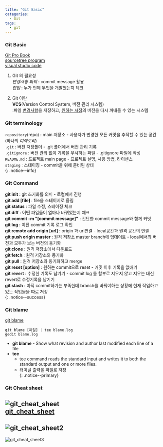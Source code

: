 ```yaml
---
title: "Git Basic"
categories:
  - Git
tags:
  - git
---
```

### Git Basic
[Git Pro Book](https://git-scm.com/book/en/v2)    
[sourcetree program](https://www.sourcetreeapp.com/)  
[visual studio code](https://code.visualstudio.com/)

1. Git 의 필요성  
*변경사항 파악* : commit message 활용  
*협업* : 누가 언제 무엇을 개발했는지 체크  

2. Git 이란  
**VCS**(Version Control System, 버전 관리 시스템)  
:파일 <u>변경사항</u>을 저장하고, <u>원하는 시점</u>의 버전을 다시 꺼내올 수 있는 시스템  

### Git terminology 
`repository`(repo) : main 저장소 - 사용자가 변경한 모든 커밋을 추적할 수 있는 공간 (하나의 *디렉토리*)  
`.git` : 버전 저장폴더 - .git 폴더에서 버전 관리 기록  
`.gitignore` : 버전 관리 없이 기록을 무시하는 파일 - .gitignore 파일에 작성  
`README.md` : 프로젝트 main page - 프로젝트 설명, 사용 방법, 라이센스  
`staging` : 스테이징 - commit을 위해 준비된 상태  
{: .notice--info}

### Git Command
**git init** : git 초기화를 의미 - 로컬에서 진행  
**git add [file]** : file을 스테이지로 올림  
**git status** : 파일 수정, 스테이징 체크  
**git diff** : 어떤 파일들이 얼마나 바뀌었는지 체크  
**git commit -m "[commit message]"** : 간단한 commit message와 함께 커밋  
**git log** : 이전 commit 기록 로그 확인  
**git remote add origin [url]** : origin 과 url연결 - local공간과 원격 공간의 연결  
**git push origin master** : 원격 저장소 master branch에 업데이트 - local에서의 버전과 모두가 보는 버전의 동기화  
**git clone** : 원격 저장소에서 다운로드  
**git fetch** : 원격 저장소와 동기화  
**git pull** : 원격 저장소와 동기화하고 merge  
**git reset [option]** : 원하는 commit으로 reset - 커밋 이후 기록을 없애기  
**git revert** : 수정한 기록도 남기기 - commit log 를 함부로 지우지 않고 지우는 대신 revert로 수정기록을 남기기   
**git stash** : 아직 commit하기는 부족한데 branch를 바꿔야하는 상황에 현재 작업하고 있는 작업물을 따로 저장    
{: .notice--success}

### Git blame  
[git blame](https://git-scm.com/docs/git-blame)  
```
git blame [파일] | tee blame.log
gedit blame.log  
```  
* **git blame** - Show what revision and author last modified each line of a file  
* **tee**
	* tee command reads the standard input and writes it to both the standard output and one or more files.  
	* 터미널 출력을 파일로 저장   
{: .notice--primary}

### Git Cheat sheet
![git_cheat_sheet](/images/git-cheat-sheet.png)  
[git_cheat_sheet](https://jan-krueger.net/git-cheat-sheet-take-two)
--- 
![git_cheat_sheet2](https://www.jrebel.com/sites/rebel/files/image/2020-01/git-cheat-sheet-pdf_0.png)
---
![git_cheat_sheet3](https://i2.wp.com/dev-ops.net/wp-content/uploads/2010/10/git-cheat-sheet-large.png?zoom=1.5&resize=500%2C386)

